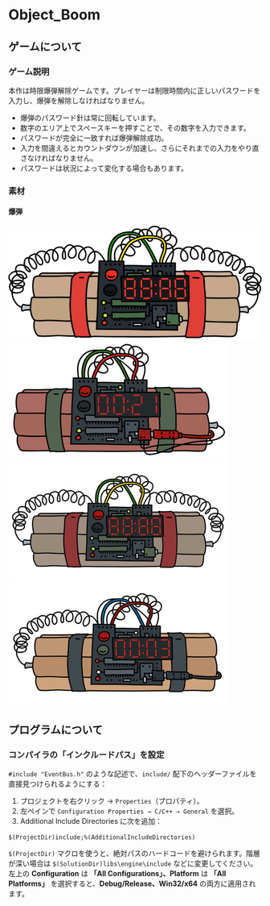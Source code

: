 ﻿# Object_Boom

## ゲームについて
### ゲーム説明
本作は時限爆弾解除ゲームです。プレイヤーは制限時間内に正しいパスワードを入力し、爆弾を解除しなければなりません。
 - 爆弾のパスワード針は常に回転しています。
 - 数字のエリア上でスペースキーを押すことで、その数字を入力できます。
 - パスワードが完全に一致すれば爆弾解除成功。
 - 入力を間違えるとカウントダウンが加速し、さらにそれまでの入力をやり直さなければなりません。
 - パスワードは状況によって変化する場合もあります。

### 素材
#### 爆弾
![](./Doc/Images/boom0.png)
![](./Doc/Images/boom1.jpg)
![](./Doc/Images/boom2.jpg)
![](./Doc/Images/boom3.jpg)

## プログラムについて
### コンパイラの「インクルードパス」を設定

``#include "EventBus.h"`` のような記述で、``include/`` 配下のヘッダーファイルを直接見つけられるようにする：

 1. プロジェクトを右クリック → ``Properties``（プロパティ）。
 2. 左ペインで ``Configuration Properties → C/C++ → General`` を選択。
 3. Additional Include Directories に次を追加：
```
$(ProjectDir)include;%(AdditionalIncludeDirectories)
```

``$(ProjectDir)`` マクロを使うと、絶対パスのハードコードを避けられます。階層が深い場合は ``$(SolutionDir)libs\engine\include`` などに変更してください。
左上の **Configuration** は **「All Configurations」、Platform** は **「All Platforms」** を選択すると、**Debug/Release、Win32/x64** の両方に適用されます。
